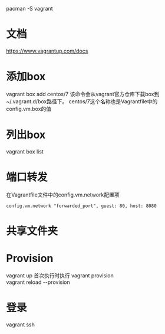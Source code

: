 
pacman -S vagrant

# 文档
https://www.vagrantup.com/docs

# 添加box
vagrant box add centos/7
该命令会从vagrant官方仓库下载box到~/.vagrant.d/box路径下。
centos/7这个名称也是Vagrantfile中的config.vm.box的值

# 列出box
vagrant box list

# 端口转发
在Vagrantfile文件中的config.vm.network配置项
```
config.vm.network "forwarded_port", guest: 80, host: 8080
```



# 共享文件夹


# Provision

vagrant up  首次执行时执行
vagrant provision   
vagrant reload --provision


# 登录
vagrant ssh